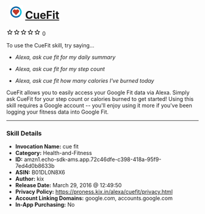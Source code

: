 # &nbsp;<img src="skill_icon" alt="CueFit icon" width="36"> [CueFit](http://alexa.amazon.com/#skills/amzn1.echo-sdk-ams.app.72c46dfe-c398-418a-95f9-7ed4d0b8633b)
![0 stars](../../images/ic_star_border_black_18dp_1x.png)![0 stars](../../images/ic_star_border_black_18dp_1x.png)![0 stars](../../images/ic_star_border_black_18dp_1x.png)![0 stars](../../images/ic_star_border_black_18dp_1x.png)![0 stars](../../images/ic_star_border_black_18dp_1x.png) 0

To use the CueFit skill, try saying...

* *Alexa, ask cue fit for my daily summary*

* *Alexa, ask cue fit for my step count*

* *Alexa, ask cue fit how many calories I've burned today*

CueFit allows you to easily access your Google Fit data via Alexa. Simply ask CueFit for your step count or calories burned to get started! Using this skill requires a Google account -- you'll enjoy using it more if you've been logging your fitness data into Google Fit.

***

### Skill Details

* **Invocation Name:** cue fit
* **Category:** Health-and-Fitness
* **ID:** amzn1.echo-sdk-ams.app.72c46dfe-c398-418a-95f9-7ed4d0b8633b
* **ASIN:** B01DL0N8X6
* **Author:** kix
* **Release Date:** March 29, 2016 @ 12:49:50
* **Privacy Policy:** https://proness.kix.in/alexa/cuefit/privacy.html
* **Account Linking Domains:** google.com, accounts.google.com
* **In-App Purchasing:** No
